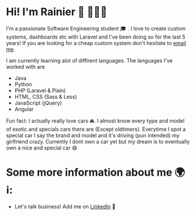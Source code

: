 # Hi! I'm Rainier 👋 👨🏼‍💻

I'm a passionate Software Engineering student 🎓 . I love to create custom systems, dashboards etc with Laravel and I've been doing so for the last 5 years! If you are looking for a cheap custom system don't hesitate to <a href="mailto:info@rainierlaan.nl">email me</a>.

I am currently learning alot of diffirent languages. The languages I've worked with are

- Java
- Python
- PHP (Laravel & Plain)
- HTML, CSS (Sass & Less)
- JavaScript (jQuery)
- Angular

Fun fact: I actually really love cars 🚘.  I almost know every type and model of exotic and specials cars there are (Except oldtimers). Everytime I spot a special car I say the brand and model and it's driving (pun intended) my girlfriend crazy. Currently I dont own a car yet but my dream is to eventually own a nice and special car 😄 

# Some more information about me 🌍  ℹ️:

- Let's talk business! Add me on <a href="https://www.linkedin.com/in/rainierlaan/">LinkedIn</a> 🧳

<!--
**Rainieren/Rainieren** is a ✨ _special_ ✨ repository because its `README.md` (this file) appears on your GitHub profile.



- 🔭 I’m currently working on ...
- 🌱 I’m currently learning ...
- 👯 I’m looking to collaborate on ...
- 🤔 I’m looking for help with ...
- 💬 Ask me about ...
- 📫 How to reach me: ...
- 😄 Pronouns: ...
- ⚡ Fun fact: ...
-->
